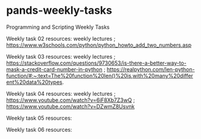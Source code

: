 # pands-weekly-tasks
Programming and Scripting Weekly Tasks

Weekly task 02 resources:
weekly lectures ; https://www.w3schools.com/python/python_howto_add_two_numbers.asp

Weekly task 03 resources:
weekly lectures ; https://stackoverflow.com/questions/9730653/is-there-a-better-way-to-mask-a-credit-card-number-in-python ; https://realpython.com/len-python-function/#:~:text=The%20function%20len()%20is,with%20many%20different%20data%20types.

Weekly task 04 resources:
weekly lectures ; https://www.youtube.com/watch?v=6iF8Xb7Z3wQ ; https://www.youtube.com/watch?v=DZwmZ8Usvnk

Weekly task 05 resources:

Weekly task 06 resources:

